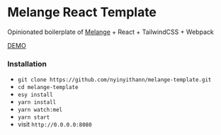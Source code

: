 # Melange React Template 

Opinionated boilerplate of [Melange](https://github.com/melange-re/melange) + React + TailwindCSS + Webpack

[DEMO](https://github.com/nyinyithann/melange-react-template)

### Installation

- `git clone https://github.com/nyinyithann/melange-template.git`
- `cd melange-template`
- `esy install`
- `yarn install`
- `yarn watch:mel`
- `yarn start`
- visit `http://0.0.0.0:8080`

